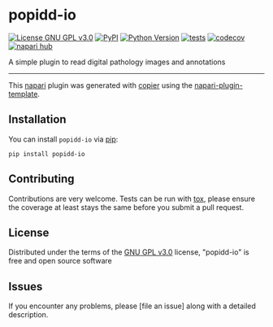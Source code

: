 # popidd-io

[![License GNU GPL v3.0](https://img.shields.io/pypi/l/popidd-io.svg?color=green)](https://github.com/IntegratedPathologyUnit-ICR/popidd-io/raw/main/LICENSE)
[![PyPI](https://img.shields.io/pypi/v/popidd-io.svg?color=green)](https://pypi.org/project/popidd-io)
[![Python Version](https://img.shields.io/pypi/pyversions/popidd-io.svg?color=green)](https://python.org)
[![tests](https://github.com/IntegratedPathologyUnit-ICR/popidd-io/workflows/tests/badge.svg)](https://github.com/IntegratedPathologyUnit-ICR/popidd-io/actions)
[![codecov](https://codecov.io/gh/IntegratedPathologyUnit-ICR/popidd-io/branch/main/graph/badge.svg)](https://codecov.io/gh/IntegratedPathologyUnit-ICR/popidd-io)
[![napari hub](https://img.shields.io/endpoint?url=https://api.napari-hub.org/shields/popidd-io)](https://napari-hub.org/plugins/popidd-io)

A simple plugin to read digital pathology images and annotations

----------------------------------

This [napari] plugin was generated with [copier] using the [napari-plugin-template].

<!--
Don't miss the full getting started guide to set up your new package:
https://github.com/napari/napari-plugin-template#getting-started

and review the napari docs for plugin developers:
https://napari.org/stable/plugins/index.html
-->

## Installation

You can install `popidd-io` via [pip]:

    pip install popidd-io




## Contributing

Contributions are very welcome. Tests can be run with [tox], please ensure
the coverage at least stays the same before you submit a pull request.

## License

Distributed under the terms of the [GNU GPL v3.0] license,
"popidd-io" is free and open source software

## Issues

If you encounter any problems, please [file an issue] along with a detailed description.

[napari]: https://github.com/napari/napari
[copier]: https://copier.readthedocs.io/en/stable/
[@napari]: https://github.com/napari
[MIT]: http://opensource.org/licenses/MIT
[BSD-3]: http://opensource.org/licenses/BSD-3-Clause
[GNU GPL v3.0]: http://www.gnu.org/licenses/gpl-3.0.txt
[GNU LGPL v3.0]: http://www.gnu.org/licenses/lgpl-3.0.txt
[Apache Software License 2.0]: http://www.apache.org/licenses/LICENSE-2.0
[Mozilla Public License 2.0]: https://www.mozilla.org/media/MPL/2.0/index.txt
[napari-plugin-template]: https://github.com/napari/napari-plugin-template

[napari]: https://github.com/napari/napari
[tox]: https://tox.readthedocs.io/en/latest/
[pip]: https://pypi.org/project/pip/
[PyPI]: https://pypi.org/

